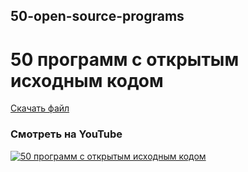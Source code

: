 ## 50-open-source-programs

# 50 программ с открытым исходным кодом
[Скачать файл](https://github.com/inverser-pro/50-open-source-programs/raw/main/OpenSource.odt "Скачать файл")

### Смотреть на YouTube
[![50 программ с открытым исходным кодом](https://i3.ytimg.com/vi/TAlsejcM_AQ/maxresdefault.jpg "50 программ с открытым исходным кодом")](http://www.youtube.com/watch?v=TAlsejcM_AQ "50 программ с открытым исходным кодом")
